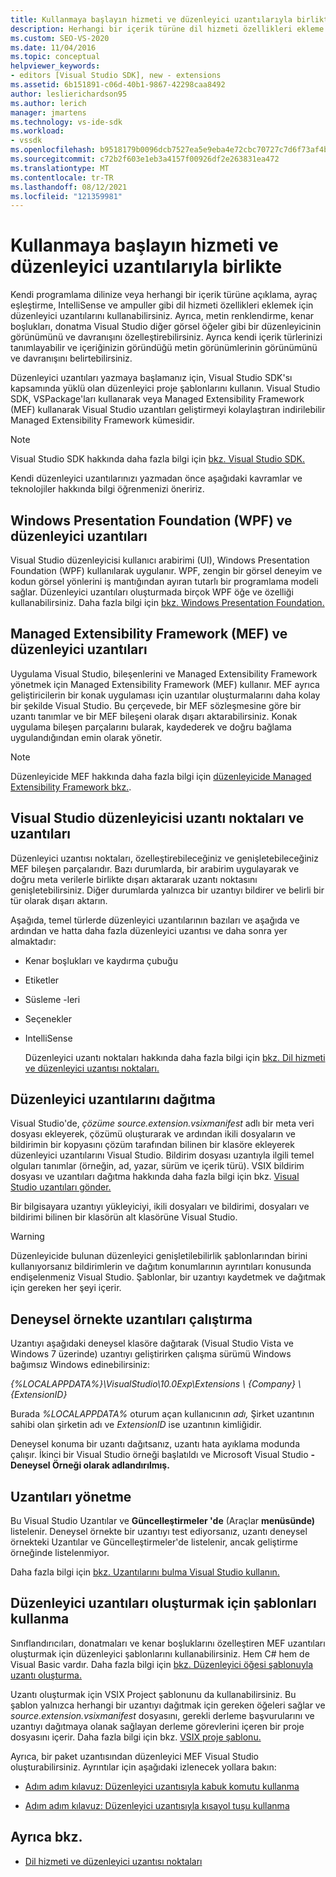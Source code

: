 ```yaml
---
title: Kullanmaya başlayın hizmeti ve düzenleyici uzantılarıyla birlikte
description: Herhangi bir içerik türüne dil hizmeti özellikleri ekleme ve uygulama düzenleyicisinin görünümünü ve davranışını Visual Studio öğrenin.
ms.custom: SEO-VS-2020
ms.date: 11/04/2016
ms.topic: conceptual
helpviewer_keywords:
- editors [Visual Studio SDK], new - extensions
ms.assetid: 6b151891-c06d-40b1-9867-42298caa8492
author: leslierichardson95
ms.author: lerich
manager: jmartens
ms.technology: vs-ide-sdk
ms.workload:
- vssdk
ms.openlocfilehash: b9518179b0096dcb7527ea5e9eba4e72cbc70727c7d6f73af4b59f6cb22d08cc
ms.sourcegitcommit: c72b2f603e1eb3a4157f00926df2e263831ea472
ms.translationtype: MT
ms.contentlocale: tr-TR
ms.lasthandoff: 08/12/2021
ms.locfileid: "121359981"
---
```

# <a name="get-started-with-language-service-and-editor-extensions"></a>Kullanmaya başlayın hizmeti ve düzenleyici uzantılarıyla birlikte

Kendi programlama dilinize veya herhangi bir içerik türüne açıklama, ayraç eşleştirme, IntelliSense ve ampuller gibi dil hizmeti özellikleri eklemek için düzenleyici uzantılarını kullanabilirsiniz. Ayrıca, metin renklendirme, kenar boşlukları, donatma Visual Studio diğer görsel öğeler gibi bir düzenleyicinin görünümünü ve davranışını özelleştirebilirsiniz. Ayrıca kendi içerik türlerinizi tanımlayabilir ve içeriğinizin göründüğü metin görünümlerinin görünümünü ve davranışını belirtebilirsiniz.

 Düzenleyici uzantıları yazmaya başlamanız için, Visual Studio SDK'sı kapsamında yüklü olan düzenleyici proje şablonlarını kullanın. Visual Studio SDK, VSPackage'ları kullanarak veya Managed Extensibility Framework (MEF) kullanarak Visual Studio uzantıları geliştirmeyi kolaylaştıran indirilebilir Managed Extensibility Framework kümesidir.

> [!NOTE]
> Visual Studio SDK hakkında daha fazla bilgi için [bkz. Visual Studio SDK.](../extensibility/visual-studio-sdk.md)

 Kendi düzenleyici uzantılarınızı yazmadan önce aşağıdaki kavramlar ve teknolojiler hakkında bilgi öğrenmenizi öneririz.

## <a name="the-windows-presentation-foundation-wpf-and-editor-extensions"></a>Windows Presentation Foundation (WPF) ve düzenleyici uzantıları

 Visual Studio düzenleyicisi kullanıcı arabirimi (UI), Windows Presentation Foundation (WPF) kullanılarak uygulanır. WPF, zengin bir görsel deneyim ve kodun görsel yönlerini iş mantığından ayıran tutarlı bir programlama modeli sağlar. Düzenleyici uzantıları oluşturmada birçok WPF öğe ve özelliği kullanabilirsiniz. Daha fazla bilgi için [bkz. Windows Presentation Foundation.](/dotnet/framework/wpf/index)

## <a name="the-managed-extensibility-framework-mef-and-editor-extensions"></a>Managed Extensibility Framework (MEF) ve düzenleyici uzantıları

 Uygulama Visual Studio, bileşenlerini ve Managed Extensibility Framework yönetmek için Managed Extensibility Framework (MEF) kullanır. MEF ayrıca geliştiricilerin bir konak uygulaması için uzantılar oluşturmalarını daha kolay bir şekilde Visual Studio. Bu çerçevede, bir MEF sözleşmesine göre bir uzantı tanımlar ve bir MEF bileşeni olarak dışarı aktarabilirsiniz. Konak uygulama bileşen parçalarını bularak, kaydederek ve doğru bağlama uygulandığından emin olarak yönetir.

> [!NOTE]
> Düzenleyicide MEF hakkında daha fazla bilgi için [düzenleyicide Managed Extensibility Framework bkz.](../extensibility/managed-extensibility-framework-in-the-editor.md).

## <a name="visual-studio-editor-extension-points-and-extensions"></a>Visual Studio düzenleyicisi uzantı noktaları ve uzantıları

 Düzenleyici uzantısı noktaları, özelleştirebileceğiniz ve genişletebileceğiniz MEF bileşen parçalarıdır. Bazı durumlarda, bir arabirim uygulayarak ve doğru meta verilerle birlikte dışarı aktararak uzantı noktasını genişletebilirsiniz. Diğer durumlarda yalnızca bir uzantıyı bildirer ve belirli bir tür olarak dışarı aktarın.

 Aşağıda, temel türlerde düzenleyici uzantılarının bazıları ve aşağıda ve ardından ve hatta daha fazla düzenleyici uzantısı ve daha sonra yer almaktadır:

- Kenar boşlukları ve kaydırma çubuğu

- Etiketler

- Süsleme -leri

- Seçenekler

- IntelliSense

  Düzenleyici uzantı noktaları hakkında daha fazla bilgi için [bkz. Dil hizmeti ve düzenleyici uzantısı noktaları.](../extensibility/language-service-and-editor-extension-points.md)

## <a name="deploying-editor-extensions"></a>Düzenleyici uzantılarını dağıtma

 Visual Studio'de, *çözüme source.extension.vsixmanifest* adlı bir meta veri dosyası ekleyerek, çözümü oluşturarak ve ardından ikili dosyaların ve bildirimin bir kopyasını çözüm tarafından bilinen bir klasöre ekleyerek düzenleyici uzantılarını Visual Studio. Bildirim dosyası uzantıyla ilgili temel olguları tanımlar (örneğin, ad, yazar, sürüm ve içerik türü). VSIX bildirim dosyası ve uzantıları dağıtma hakkında daha fazla bilgi için bkz. [Visual Studio uzantıları gönder.](../extensibility/shipping-visual-studio-extensions.md)

 Bir bilgisayara uzantıyı yükleyiciyi, ikili dosyaları ve bildirimi, dosyaları ve bildirimi bilinen bir klasörün alt klasörüne Visual Studio.

> [!WARNING]
> Düzenleyicide bulunan düzenleyici genişletilebilirlik şablonlarından birini kullanıyorsanız bildirimlerin ve dağıtım konumlarının ayrıntıları konusunda endişelenmeniz Visual Studio. Şablonlar, bir uzantıyı kaydetmek ve dağıtmak için gereken her şeyi içerir.

## <a name="run-extensions-in-the-experimental-instance"></a>Deneysel örnekte uzantıları çalıştırma

 Uzantıyı aşağıdaki deneysel klasöre dağıtarak (Visual Studio Vista ve Windows 7 üzerinde) uzantıyı geliştirirken çalışma sürümü Windows bağımsız Windows edinebilirsiniz:

 *{%LOCALAPPDATA%}\VisualStudio\10.0Exp\Extensions \\ {Company} \\ {ExtensionID}*

 Burada *%LOCALAPPDATA%* oturum açan kullanıcının *adı,* Şirket uzantının sahibi olan şirketin adı ve *ExtensionID* ise uzantının kimliğidir.

 Deneysel konuma bir uzantı dağıtsanız, uzantı hata ayıklama modunda çalışır. İkinci bir Visual Studio örneği başlatıldı ve Microsoft Visual Studio **- Deneysel Örneği olarak adlandırılmış.**

## <a name="manage-extensions"></a>Uzantıları yönetme

 Bu Visual Studio Uzantılar ve **Güncelleştirmeler 'de** (Araçlar **menüsünde)** listelenir. Deneysel örnekte bir uzantıyı test ediyorsanız,  uzantı deneysel örnekteki Uzantılar ve Güncelleştirmeler'de listelenir, ancak geliştirme örneğinde listelenmiyor.

 Daha fazla bilgi için [bkz. Uzantılarını bulma Visual Studio kullanın.](../ide/finding-and-using-visual-studio-extensions.md)

## <a name="use-templates-to-create-editor-extensions"></a>Düzenleyici uzantıları oluşturmak için şablonları kullanma

 Sınıflandırıcıları, donatmaları ve kenar boşluklarını özelleştiren MEF uzantıları oluşturmak için düzenleyici şablonlarını kullanabilirsiniz. Hem C# hem de Visual Basic vardır. Daha fazla bilgi için [bkz. Düzenleyici öğesi şablonuyla uzantı oluşturma.](../extensibility/creating-an-extension-with-an-editor-item-template.md)

 Uzantı oluşturmak için VSIX Project şablonunu da kullanabilirsiniz. Bu şablon yalnızca herhangi bir uzantıyı dağıtmak için gereken öğeleri sağlar ve *source.extension.vsixmanifest* dosyasını, gerekli derleme başvurularını ve uzantıyı dağıtmaya olanak sağlayan derleme görevlerini içeren bir proje dosyasını içerir. Daha fazla bilgi için bkz. [VSIX proje şablonu.](../extensibility/vsix-project-template.md)

 Ayrıca, bir paket uzantısından düzenleyici MEF Visual Studio oluşturabilirsiniz. Ayrıntılar için aşağıdaki izlenecek yollara bakın:

- [Adım adım kılavuz: Düzenleyici uzantısıyla kabuk komutu kullanma](../extensibility/walkthrough-using-a-shell-command-with-an-editor-extension.md)

- [Adım adım kılavuz: Düzenleyici uzantısıyla kısayol tuşu kullanma](../extensibility/walkthrough-using-a-shortcut-key-with-an-editor-extension.md)

## <a name="see-also"></a>Ayrıca bkz.

- [Dil hizmeti ve düzenleyici uzantısı noktaları](../extensibility/language-service-and-editor-extension-points.md)
